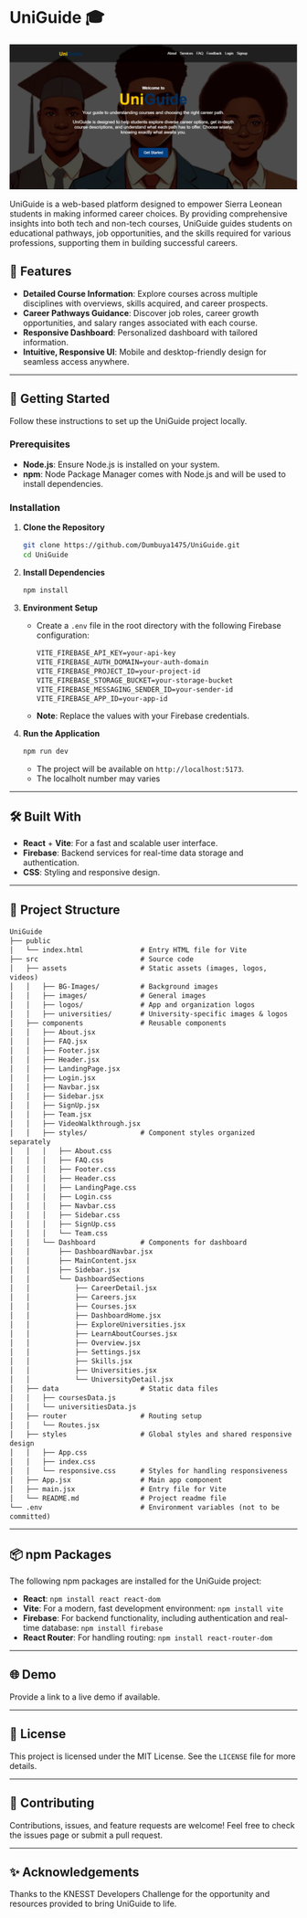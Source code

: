 # UniGuide 🎓
<!-- UniGuide is a web-based platform designed to help users manage their diet and nutrition effectively. Built using HTML, CSS, JavaScript and firebase;for backend, it allows users to plan their meals, track daily nutritional intake, and receive tailored diet recommendations. -->

![UniGuide Banner](./src/assets/BG-Images/UG_hero.png)

UniGuide is a web-based platform designed to empower Sierra Leonean students in making informed career choices. By providing comprehensive insights into both tech and non-tech courses, UniGuide guides students on educational pathways, job opportunities, and the skills required for various professions, supporting them in building successful careers.

## 🌟 Features

- **Detailed Course Information**: Explore courses across multiple disciplines with overviews, skills acquired, and career prospects.
- **Career Pathways Guidance**: Discover job roles, career growth opportunities, and salary ranges associated with each course.
- **Responsive Dashboard**: Personalized dashboard with tailored information.
- **Intuitive, Responsive UI**: Mobile and desktop-friendly design for seamless access anywhere.

---

## 🚀 Getting Started

Follow these instructions to set up the UniGuide project locally.

### Prerequisites

- **Node.js**: Ensure Node.js is installed on your system.
- **npm**: Node Package Manager comes with Node.js and will be used to install dependencies.

### Installation

1. **Clone the Repository**

   ```bash
   git clone https://github.com/Dumbuya1475/UniGuide.git
   cd UniGuide
   ```

2. **Install Dependencies**

   ```bash
   npm install
   ```

3. **Environment Setup**

   - Create a `.env` file in the root directory with the following Firebase configuration:

     ```plaintext
     VITE_FIREBASE_API_KEY=your-api-key
     VITE_FIREBASE_AUTH_DOMAIN=your-auth-domain
     VITE_FIREBASE_PROJECT_ID=your-project-id
     VITE_FIREBASE_STORAGE_BUCKET=your-storage-bucket
     VITE_FIREBASE_MESSAGING_SENDER_ID=your-sender-id
     VITE_FIREBASE_APP_ID=your-app-id
     ```

   - **Note**: Replace the values with your Firebase credentials.

4. **Run the Application**

   ```bash
   npm run dev
   ```

   - The project will be available on `http://localhost:5173`.
   - The localholt number may varies

---

## 🛠️ Built With

- **React** + **Vite**: For a fast and scalable user interface.
- **Firebase**: Backend services for real-time data storage and authentication.
- **CSS**: Styling and responsive design.

---

## 📂 Project Structure

```plaintext
UniGuide
├── public
│   └── index.html              # Entry HTML file for Vite
├── src                         # Source code
│   ├── assets                  # Static assets (images, logos, videos)
│   │   ├── BG-Images/          # Background images
│   │   ├── images/             # General images
│   │   ├── logos/              # App and organization logos
│   │   ├── universities/       # University-specific images & logos
│   ├── components              # Reusable components
│   │   ├── About.jsx
│   │   ├── FAQ.jsx
│   │   ├── Footer.jsx
│   │   ├── Header.jsx
│   │   ├── LandingPage.jsx
│   │   ├── Login.jsx
│   │   ├── Navbar.jsx
│   │   ├── Sidebar.jsx
│   │   ├── SignUp.jsx
│   │   ├── Team.jsx
│   │   ├── VideoWalkthrough.jsx
│   │   ├── styles/             # Component styles organized separately
│   │   │   ├── About.css
│   │   │   ├── FAQ.css
│   │   │   ├── Footer.css
│   │   │   ├── Header.css
│   │   │   ├── LandingPage.css
│   │   │   ├── Login.css
│   │   │   ├── Navbar.css
│   │   │   ├── Sidebar.css
│   │   │   ├── SignUp.css
│   │   │   └── Team.css
│   │   └── Dashboard           # Components for dashboard
│   │       ├── DashboardNavbar.jsx
│   │       ├── MainContent.jsx
│   │       ├── Sidebar.jsx
│   │       └── DashboardSections
│   │           ├── CareerDetail.jsx
│   │           ├── Careers.jsx
│   │           ├── Courses.jsx
│   │           ├── DashboardHome.jsx
│   │           ├── ExploreUniversities.jsx
│   │           ├── LearnAboutCourses.jsx
│   │           ├── Overview.jsx
│   │           ├── Settings.jsx
│   │           ├── Skills.jsx
│   │           ├── Universities.jsx
│   │           └── UniversityDetail.jsx
│   ├── data                    # Static data files
│   │   ├── coursesData.js
│   │   └── universitiesData.js
│   ├── router                  # Routing setup
│   │   └── Routes.jsx
│   ├── styles                  # Global styles and shared responsive design
│   │   ├── App.css
│   │   ├── index.css
│   │   └── responsive.css      # Styles for handling responsiveness
│   ├── App.jsx                 # Main app component
│   ├── main.jsx                # Entry file for Vite
│   └── README.md               # Project readme file
└── .env                        # Environment variables (not to be committed)

```

---

## 📦 npm Packages

The following npm packages are installed for the UniGuide project:

- **React**: `npm install react react-dom`
- **Vite**: For a modern, fast development environment: `npm install vite`
- **Firebase**: For backend functionality, including authentication and real-time database: `npm install firebase`
- **React Router**: For handling routing: `npm install react-router-dom`

---

## 🌐 Demo

Provide a link to a live demo if available.

---

## 📄 License

This project is licensed under the MIT License. See the `LICENSE` file for more details.

---

## 🤝 Contributing

Contributions, issues, and feature requests are welcome! Feel free to check the issues page or submit a pull request.

---

## ✨ Acknowledgements

Thanks to the KNESST Developers Challenge for the opportunity and resources provided to bring UniGuide to life.